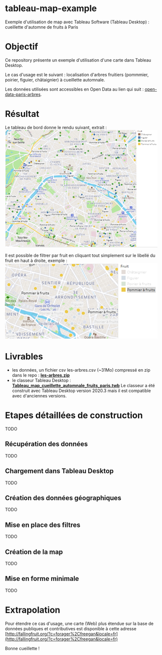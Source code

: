 # tableau-map-example
Exemple d'utilisation de map avec Tableau Software (Tableau Desktop) : cueillette d'automne de fruits à Paris

# Objectif
Ce repository présente un exemple d'utilisation d'une carte dans Tableau Desktop.

Le cas d'usage est le suivant : localisation d'arbres fruitiers (pommmier, poirier, figuier, châtaignier) à cueillette automnale.

Les données utilisées sont accessibles en Open Data au lien qui suit : [open-data-paris-arbres](https://opendata.paris.fr/explore/dataset/les-arbres/export/?disjunctive.typeemplacement&disjunctive.arrondissement&disjunctive.libellefrancais&disjunctive.genre&disjunctive.espece&disjunctive.varieteoucultivar&disjunctive.stadedeveloppement&disjunctive.remarquable
).

# Résultat
Le tableau de bord donne le rendu suivant, extrait : ![Rendu final](/screenshots/Tableau%20Desktop%20-%20map%20-%20cueillette%20automnale%20de%20fruits%20paris.PNG)

Il est possible de filtrer par fruit en cliquant tout simplement sur le libellé du fruit en haut à droite, exemple :
![Rendu final filtre](/screenshots/Tableau%20Desktop%20-%20map%20-%20filtre%20pommier%20paris.PNG)

# Livrables 
 - les données, un fichier csv les-arbres.csv (~31Mo) compressé en zip dans le repo : **[les-arbres.zip](les-arbres.zip)**
 - le classeur Tableau Desktop : **[Tableau_map_cueillette_automnale_fruits_paris.twb](Tableau_map_cueillette_automnale_fruits_paris.twb)**
Le classeur a été construit avec Tableau Desktop version 2020.3 mais il est compatible avec d'anciennes versions.

# Etapes détaillées de construction
TODO
## Récupération des données
TODO
## Chargement dans Tableau Desktop
TODO
## Création des données géographiques
TODO
## Mise en place des filtres
TODO
## Création de la map
TODO
## Mise en forme minimale
TODO
# Extrapolation
Pour étendre ce cas d'usage, une carte (Web) plus étendue sur la base de données publiques et contributives est disponible à cette adresse [http://fallingfruit.org/?c=forager%2Cfreegan&locale=fr](http://fallingfruit.org/?c=forager%2Cfreegan&locale=fr)

Bonne cueillette !
